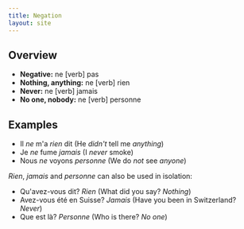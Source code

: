 ```yaml
---
title: Negation
layout: site
---
```


## Overview

- **Negative:** ne [verb] pas
- **Nothing, anything:** ne [verb] rien
- **Never:** ne [verb] jamais
- **No one, nobody:** ne [verb] personne

## Examples

- Il *ne* m'a *rien* dit (He *didn't* tell me *anything*)
- Je *ne* fume *jamais* (I *never* smoke)
- Nous *ne* voyons *personne* (We do *not* see *anyone*)

*Rien*, *jamais* and *personne* can also be used in isolation:

- Qu'avez-vous dit? *Rien* (What did you say? *Nothing*)
- Avez-vous été en Suisse? *Jamais* (Have you been in Switzerland? *Never*)
- Que est là? *Personne* (Who is there? *No one*)
